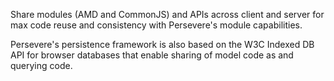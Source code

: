 Share modules (AMD and CommonJS) and APIs across client and server for max code reuse and consistency with Persevere's module capabilities.

Persevere's persistence framework is also based on the W3C Indexed DB API for browser databases that enable sharing of model code as and querying code.